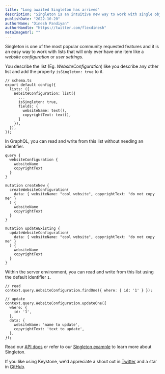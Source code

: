 ```yaml
---
title: "Long awaited Singleton has arrived"
description: "Singleton is an intuitive new way to work with single object lists in Keystone."
publishDate: "2022-10-20"
authorName: "Dinesh Pandiyan"
authorHandle: "https://twitter.com/flexdinesh"
metaImageUrl: ""
---
```


Singleton is one of the most popular community requested features and it is an easy way to work with lists that will only ever have one item like a _website configuration_ or _user settings_.

You describe the list (Eg. _WebsiteConfiguration_) like you describe any other list and add the property `isSingleton: true` to it.

```
// schema.ts
export default config({
  lists: ({
    WebsiteConfiguration: list({
      ...
      isSingleton: true,
      fields: { 
        websiteName: text(),
        copyrightText: text(),
      }
    }),
  }),
});
```

In GraphQL, you can read and write from this list without needing an identifier.

```
query {
  websiteConfiguration {
    websiteName
    copyrightText
  }
}

mutation createNew {
  createWebsiteConfiguration(
    data: { websiteName: "cool website", copyrightText: "do not copy me" }
  ) {
    websiteName
    copyrightText
  }
}

mutation updateExisting {
  updateWebsiteConfiguration(
    data: { websiteName: "cool website", copyrightText: "do not copy me" }
  ) {
    websiteName
    copyrightText
  }
}
```

Within the server environment, you can read and write from this list using the default identifier `1`.

```
// read
context.query.WebsiteConfiguration.findOne({ where: { id: '1' } });

// update
context.query.WebsiteConfiguration.updateOne({
  where: {
    id: '1',
  },
  data: {
    websiteName: 'name to update',
    copyrightText: 'text to update',
  },
});
```

Read our [API docs](/docs/config/lists#is-singleton) or refer to our [Singleton example](https://github.com/keystonejs/keystone/blob/main/examples/singleton) to learn more about Singleton.

If you like using Keystone, we'd appreciate a shout out in [Twitter](https://twitter.com/KeystoneJS) and a star in [GitHub](https://github.com/keystonejs/keystone).
